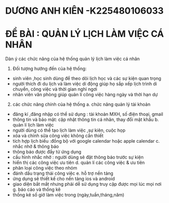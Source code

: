 # DƯƠNG ANH KIÊN -K225480106033
# ĐỀ BÀI : QUẢN LÝ LỊCH LÀM VIỆC CÁ NHÂN
Dàn ý các chức năng của hệ thống quản lý lịch làm việc cá nhân
1. Đối tượng hướng đến của hệ thống:
- sinh viên ,học sinh dùng để theo dõi lịch học và các sự kiện quan trọng
- người thích đi du lịch và làm việc di động giúp họ sắp xếp lịch trình di chuyển, công việc và thời gian nghỉ ngơi
- nhân viên văn phòng giúp quản lí công việc hàng ngày và thời hạn dự
2. các chức năng chính của hệ thống
  a. chức năng quản lý tài khoản
  - đăng kí ,đăng nhập có thể sử dụng : tài khoản MXH, số điện thoại, gmail
  - thông tin và bảo mật: cập nhật thông tin cá nhân, thay đổi mật khẩu
  b. quản lí lịch làm việc
  - người dùng có thể tạo lịch làm việc ,sự kiên, cuộc họp
  - xóa và chỉnh sửa công việc không cần thiết
  - tích hợp lịch biếu :đồng bộ với google calendar hoặc apple calendar
  c. nhắc nhở & thông báo
  - thông báo được đẩy từ ứng dụng
  - cấu hình nhắc nhở : người dùng sẽ đặt thông báo trước sự kiện
  - hiển thị các công việc ưu tiên
  d. quản lí các công việc & ưu tiên
  - phân loại công việc theo nhóm
  - đánh dấu trạng thái công việc
  e. hỗ trợ nền tảng
  - ứng dụng sẽ thiết kế cho nền tảng ios và android
  - giao diện bắt mắt nhưng phải dễ sử dụng truy cập được mọi lúc mọi nơi
  g. báo cáo và thống kê
  - thống kê số giờ làm việc trong (ngày,tuần,tháng,năm)

